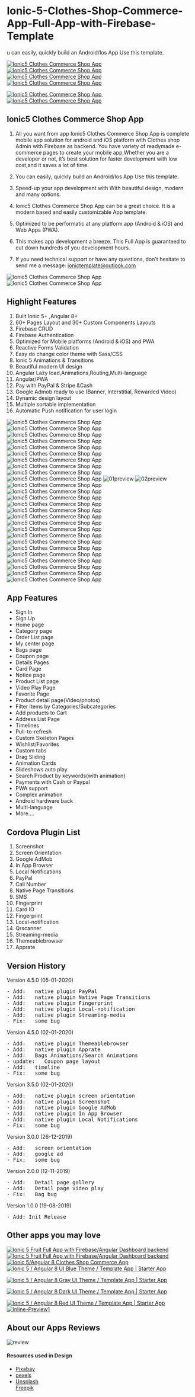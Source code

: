 # Ionic-5-Clothes-Shop-Commerce-App-Full-App-with-Firebase-Template
u can easily, quickly build an Android/Ios App Use this template.
<p>
    <a href="http://bit.ly/39HlNpa" target="_blank">
        <img src="https://i.ibb.co/mH8xNNR/qrcodeandroid.jpg" alt="Ionic5 Clothes Commerce Shop App" border="0">
    </a>
    <a href="http://bit.ly/2sEdcTN" target="_blank">
        <img src="https://i.ibb.co/H7qw3sj/qrcodegoogle.jpg" alt="Ionic5 Clothes Commerce Shop App" border="0">
    </a>
    <a href="http://preview.codecanyon.net/item/ionic4-clothes-commerce-app/full_screen_preview/24329144"
       target="_blank">
        <img src="https://i.ibb.co/9qX5YkN/document.jpg" alt="Ionic5 Clothes Commerce Shop App" border="0">
    </a>
    <a href="https://codecanyon.net/user/captain96778" target="_blank">
        <img src="https://i.ibb.co/vmMPhCq/follow.jpg" alt="Ionic5 Clothes Commerce Shop App" border="0">
    </a>
</p>

<p>
    <a href="mailto:ionictemplate@qq.com">
        <img src="https://i.ibb.co/L9WkhY5/emailbtn.png" alt="Ionic5 Clothes Commerce Shop App" border="0">
    </a>
    &nbsp;&nbsp;&nbsp;
    <a href="https://youtu.be/rmbSRFzWg0s" target="_blank">
        <img src="https://i.ibb.co/3FpDHVG/videobtn.png" alt="Ionic5 Clothes Commerce Shop App" border="0">
    </a>
</p>

<h2><strong>Ionic5 Clothes Commerce Shop App</strong></h2>
<ol>
    <li>
        <p>All you want from app Ionic5 Clothes Commerce Shop App is complete mobile app solution for android and iOS
            platform
            with Clothes shop Admin with Firebase as backend. You have variety of readymade e-commerce pages to create
            your
            mobile app,Whether you are a developer or not, it’s best solution for faster development with low cost,and
            it saves a lot of time.</p>
    </li>
    <li>
        <p>You can easily, quickly build an Android/Ios App Use this template. </p>
    </li>
    <li>
        <p>Speed-up your app development with With beautiful design, modern and many options.</p>
    </li>
    <li>
        <p>Ionic5 Clothes Commerce Shop App can be a great choice. It is a modern based and easily customizable App
            template.</p>
    </li>
    <li><p>Optimized to be performatic at any platform app (Android & iOS) and Web Apps (PWA).</p></li>
    <li><p>This makes app development a breeze. This Full App is guaranteed to cut down hundreds of you development
        hours.</p></li>
    <li><p>If you need technical support or have any questions, don't hesitate to send me a message:
        <a href="mailto:ionictemplate@outlook.com">ionictemplate@outlook.com</a></p></li>
</ol>


<img src="https://i.ibb.co/cQSXxGc/1previewdemo.gif" alt="Ionic5 Clothes Commerce Shop App" border="0">
<img src="https://i.ibb.co/rF2p1k9/02feature.jpg" alt="Ionic5 Clothes Commerce Shop App" border="0">
<h2><strong>Highlight Features</strong></h2>
<ol>
    <li>Built Ionic 5+ ,Angular 8+</li>
    <li>60+ Pages Layout and 30+ Custom Components Layouts</li>
    <li>Firebase CRUD</li>
    <li>Firebase Authentication</li>
    <li>Optimized for Mobile platforms (Android & iOS) and PWA</li>
    <li>Reactive Forms Validation</li>
    <li>Easy do change color theme with Sass/CSS</li>
    <li>Ionic 5 Animations & Transitions</li>
    <li>Beautiful modern UI design</li>
    <li>Angular Lazy load,Animations,Routing,Multi-language</li>
    <li>Angular/PWA</li>
    <li>Pay with PayPal & Stripe &Cash</li>
    <li>Google Admob ready to use (Banner, Interstitial, Rewarded Video)</li>
    <li>Dynamic design layout</li>
    <li>Multiple sortable implementation</li>
    <li>Automatic Push notification for user login</li>
</ol>

<img src="https://i.ibb.co/BrzJtfH/001preview.gif" alt="Ionic5 Clothes Commerce Shop App" border="0">
<img src="https://i.ibb.co/k6QVn7m/002preview.gif" alt="Ionic5 Clothes Commerce Shop App" border="0">
<img src="https://i.ibb.co/z4wz9j8/003preview.gif" alt="Ionic5 Clothes Commerce Shop App" border="0">
<img src="https://i.ibb.co/Lky8C38/0004preview.gif" alt="Ionic5 Clothes Commerce Shop App" border="0">
<img src="https://i.ibb.co/vYSPLz8/005preview.gif" alt="Ionic5 Clothes Commerce Shop App" border="0">
<img src="https://i.ibb.co/wcp4Nh7/006preview.gif" alt="Ionic5 Clothes Commerce Shop App" border="0">
<img src="https://i.ibb.co/sbmXrV5/007preview.gif" alt="Ionic5 Clothes Commerce Shop App" border="0">
<img src="https://i.ibb.co/bW39mGS/008preview.gif" alt="Ionic5 Clothes Commerce Shop App" border="0">
<img src="https://i.ibb.co/ypQh1fs/009preview.gif" alt="Ionic5 Clothes Commerce Shop App" border="0">
<img src="https://i.ibb.co/qNrpvB4/010preview.gif" alt="Ionic5 Clothes Commerce Shop App" border="0">


<img src="https://i.ibb.co/QpVDTdt/01preview.gif" alt="01preview" border="0">
<img src="https://i.ibb.co/d60jGNL/02preview.gif" alt="02preview" border="0">
<img src="https://i.ibb.co/P1ZQ5m7/03preview.gif" alt="Ionic5 Clothes Commerce Shop App" border="0">
<img src="https://i.ibb.co/LPVsSBf/04preview.gif" alt="Ionic5 Clothes Commerce Shop App" border="0">
<img src="https://i.ibb.co/5jkQbp1/05preview.gif" alt="Ionic5 Clothes Commerce Shop App" border="0">
<img src="https://i.ibb.co/xGBcM5C/07preview.gif" alt="Ionic5 Clothes Commerce Shop App" border="0">
<img src="https://i.ibb.co/0tZT7Wh/08preview.gif" alt="Ionic5 Clothes Commerce Shop App" border="0">
<img src="https://i.ibb.co/9y4gvDF/09preview.gif" alt="Ionic5 Clothes Commerce Shop App" border="0">
<img src="https://i.ibb.co/vzDntQR/10preview.gif" alt="Ionic5 Clothes Commerce Shop App" border="0">
<img src="https://i.ibb.co/NSn9Ft2/11preview.gif" alt="Ionic5 Clothes Commerce Shop App" border="0">
<img src="https://i.ibb.co/fYLZb5v/12preview.gif" alt="Ionic5 Clothes Commerce Shop App" border="0">
<img src="https://i.ibb.co/zJs9C3x/13preview.gif" alt="Ionic5 Clothes Commerce Shop App" border="0">
<img src="https://i.ibb.co/8srMg69/14preview.gif" alt="Ionic5 Clothes Commerce Shop App" border="0">
<img src="https://i.ibb.co/x2yvF8K/15preview.gif" alt="Ionic5 Clothes Commerce Shop App" border="0">
<img src="https://i.ibb.co/z73q2vM/16preview.gif" alt="Ionic5 Clothes Commerce Shop App" border="0">
<img src="https://i.ibb.co/WvzbbFh/17preview.gif" alt="Ionic5 Clothes Commerce Shop App" border="0">
<img src="https://i.ibb.co/mbgrzNm/19preview.gif" alt="Ionic5 Clothes Commerce Shop App" border="0">
<img src="https://i.ibb.co/ykVDTQr/01introduce.jpg" alt="Ionic5 Clothes Commerce Shop App" border="0">

<h2><strong>App Features</strong></h2>
<ul>
    <li>Sign In</li>
    <li>Sign Up</li>
    <li>Home page</li>
    <li>Category page</li>
    <li>Order List page</li>
    <li>My center page</li>
    <li>Bags page</li>
    <li>Coupon page</li>
    <li>Details Pages</li>
    <li>Card Page</li>
    <li>Notice page</li>
    <li>Product List page</li>
    <li>Video Play Page</li>
    <li>Favorite Page</li>
    <li>Product detail page(Video/photos)</li>
    <li>Filter Items by Categories/Subcategories</li>
    <li>Add products to Cart</li>
    <li>Address List Page</li>
    <li>Timelines</li>
    <li>Pull-to-refresh</li>
    <li>Custom Skeleton Pages</li>
    <li>Wishlist/Favorites</li>
    <li>Custom tabs</li>
    <li>Drag Sliding</li>
    <li>Animation Cards</li>
    <li>Slideshows auto play</li>
    <li>Search Product by keywords(with animation)</li>
    <li>Payments with Cash or Paypal</li>
    <li>PWA support</li>
    <li>Complex animation</li>
    <li>Android hardware back</li>
    <li>Multi-language</li>
    <li>More....</li>
</ul>

<h2><strong>Cordova Plugin List</strong></h2>
<ol>
    <li>Screenshot</li>
    <li>Screen Orientation</li>
    <li>Google AdMob</li>
    <li>In App Browser</li>
    <li>Local Notifications</li>
    <li>PayPal</li>
    <li>Call Number</li>
    <li>Native Page Transitions</li>
    <li>SMS</li>
    <li>Fingerprint</li>
    <li>Card IO</li>
    <li>Fingerprint</li>
    <li>Local-notification</li>
    <li>Qrscanner</li>
    <li>Streaming-media</li>
    <li>Themeablebrowser</li>
    <li>Apprate</li>
</ol>

<h2><strong>Version History</strong></h2>
<p>Version 4.5.0 (05-01-2020)</p>
<pre>
- Add:   native plugin PayPal
- Add:   native plugin Native Page Transitions
- Add:   native plugin Fingerprint
- Add:   native plugin Local-notification
- Add:   native plugin Streaming-media
- Fix:   some bug
</pre>
<p>Version 4.5.0 (02-01-2020)</p>
<pre>
- Add:   native plugin Themeablebrowser
- Add:   native plugin Apprate
- Add:   Bags Animations/Search Animations
- update:   Coupon page layout
- Add:   timeline
- Fix:   some bug
</pre>
<p>Version 3.5.0 (02-01-2020)</p>
<pre>
- Add:   native plugin screen orientation
- Add:   native plugin Screenshot
- Add:   native plugin Google AdMob
- Add:   native plugin In App Browser
- Add:   native plugin Local Notifications
- Fix:   some bug
</pre>
<p>Version 3.0.0 (26-12-2019)</p>
<pre>
- Add:   screen orientation
- Add:   google ad
- Fix:   some bug
</pre>
<p>Version 2.0.0 (12-11-2019)</p>
<pre>
- Add:   Detail page gallery
- Add:   Detail page video play
- Fix:   Bag bug
</pre>
<p>Version 1.0.0 (19-08-2019)</p>
<pre>
- Add: Init Release
</pre>

<h2><strong>Other apps you may love</strong></h2>
<a href="https://codecanyon.net/item/ionic-6-angular-10-fitness-theme-template-androidioswebapp/29415999" target="_blank">
    <img src="https://i.ibb.co/4Ps2PGQ/fruits.png" alt="Ionic 5 Fruit Full App with Firebase/Angular Dashboard backend"
         border="0">
</a>
<a href="https://codecanyon.net/item/ionic5-fruit-app-with-firebase/24448819" target="_blank">
    <img src="https://i.ibb.co/4Ps2PGQ/fruits.png" alt="Ionic 5 Fruit Full App with Firebase/Angular Dashboard backend"
         border="0">
</a>
<a href="https://codecanyon.net/item/ionic4-clothes-commerce-app/24329144" target="_blank">
    <img src="https://i.ibb.co/ncRXGGN/clothetemplate.png" alt="Ionic 5/Angular 8 Clothes Shop Commerce App" border="0">
</a>

<a href="https://codecanyon.net/item/ionic-5-angular-8-ui-blue-theme-template-app-starter-app/25179998" target="_blank">
    <img src="https://i.ibb.co/TPNQDnJ/bluetemplate.png"
         alt="Ionic 5 / Angular 8 UI Blue Theme / Template App | Starter App" border="0">
</a>

<a href="https://codecanyon.net/item/ionic-5-angular-8-gray-ui-theme-template-app-starter-app/25267829"
   target="_blank">
    <img src="https://i.ibb.co/tJmQ3VF/graytemplate.png"
         alt="Ionic 5 / Angular 8 Gray UI Theme / Template App | Starter App" border="0">
</a>

<a href="https://codecanyon.net/item/ionic-5-angular-8-dark-ui-theme-template-app-starter-app/25261503"
   target="_blank">
    <img src="https://i.ibb.co/2W3K9gN/darktemplate.png"
         alt="Ionic 5 / Angular 8 Dark UI Theme / Template App | Starter App" border="0">
</a>

<a href="https://codecanyon.net/item/ionic-5-angular-8-red-ui-theme-template-app-starter-app/25287143"
   target="_blank">
    <img src="https://i.ibb.co/c3VsYJ8/redtemplate.png"
         alt="Ionic 5 / Angular 8 Red UI Theme / Template App | Starter App" border="0">
</a>
<a href="https://codecanyon.net/item/ionic-6-angular-10-fitness-theme-template-androidioswebapp/29415999"
   target="_blank">
 <img src="https://i.ibb.co/PGvmPXh/Inline-Preview1.jpg" alt="Inline-Preview1" border="0">
</a>



<h2><strong>About our Apps Reviews</strong></h2>
<img src="https://i.ibb.co/jVxZWv9/review.jpg" alt="review" border="0">
<h4><strong>Resources used in Design</strong></h4>
<ul>
    <li><a href="https://pixabay.com/" target="_blank">Pixabay</a></li>
    <li><a href="https://www.pexels.com" target="_blank">pexels</a></li>
    <li><a href="https://unsplash.com/" target="_blank">Unsplash</a></li>
    <a href="http://www.freepik.com" target="_blank">Freepik</a>
</ul>
